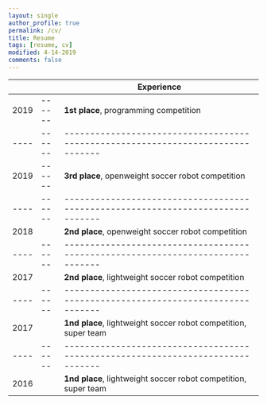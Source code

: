 ```yaml
---
layout: single
author_profile: true
permalink: /cv/
title: Resume
tags: [resume, cv]
modified: 4-14-2019
comments: false
---
```



|    |      | **Experience**                                                             |
|----|------|-------------------------------------------------------------------------------|
|2019|------| **1st place**, programming competition |
|----|------|-------------------------------------------------------------------------------|
|2019|------| **3rd place**, openweight soccer robot competition  |
|----|------|-------------------------------------------------------------------------------|
|2018|      | **2nd place**, openweight soccer robot competition  |
|----|------|-------------------------------------------------------------------------------|
|2017|      | **2nd place**, lightweight soccer robot competition |
|----|------|-------------------------------------------------------------------------------|
|2017|      | **1nd place**, lightweight soccer robot competition, super team |
|----|------|-------------------------------------------------------------------------------|
|2016|      | **1nd place**, lightweight soccer robot competition, super team |


